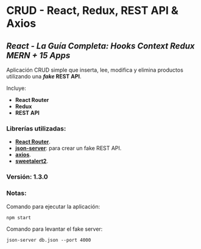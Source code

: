 # CRUD - React, Redux, REST API & Axios

## *React - La Guía Completa: Hooks Context Redux MERN + 15 Apps*

Aplicación CRUD simple que inserta, lee, modifica y elimina productos utilizando una **_fake_ REST API**.

Incluye:
+ **React Router**
+ **Redux**
+ **REST API**

### Librerías utilizadas:
- [**React Router**](https://reactrouter.com/).
- [**json-server**](https://www.npmjs.com/package/json-server): para crear un fake REST API.
- [**axios**](https://www.npmjs.com/package/axios).
- [**sweetalert2**](https://sweetalert2.github.io/).

### Versión: 1.3.0

### Notas:
Comando para ejecutar la aplicación:
```
npm start
```

Comando para levantar el fake server:
```
json-server db.json --port 4000
```
